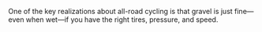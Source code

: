 One of the key realizations about all-road cycling is that gravel is just fine—even when wet—if you have the right tires, pressure, and speed.